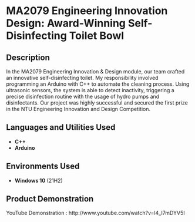 <h1>MA2079 Engineering Innovation Design: Award-Winning Self-Disinfecting Toilet Bowl</h1>

<h2>Description</h2>
In the MA2079 Engineering Innovation & Design module, our team crafted an innovative self-disinfecting toilet. My
responsibility involved programming an Arduino with C++ to automate the cleaning process. Using ultrasonic sensors, the
system is able to detect inactivity, triggering a precise disinfection routine with the usage of hydro pumps and
disinfectants. Our project was highly successful and secured the first prize in the NTU Engineering Innovation and Design
Competition.
<br />


<h2>Languages and Utilities Used</h2>

- <b>C++</b> 
- <b>Arduino</b>

<h2>Environments Used </h2>

- <b>Windows 10</b> (21H2)

<h2>Product Demonstration </h2>
YouTube Demonstration : http://www.youtube.com/watch?v=l4_I7mDYV5I



